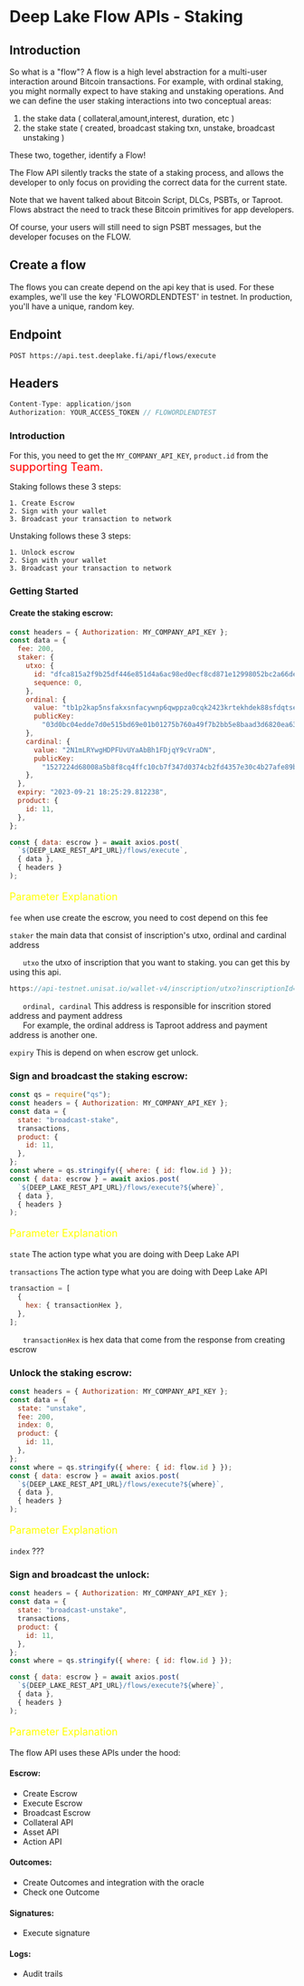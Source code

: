 # Deep Lake Flow APIs - Staking

## Introduction

So what is a "flow"? A flow is a high level abstraction for a multi-user interaction around Bitcoin transactions.
For example, with ordinal staking, you might normally expect to have staking and unstaking operations. And we can define the user staking interactions into two conceptual areas:

1. the stake data ( collateral,amount,interest, duration, etc )
2. the stake state ( created, broadcast staking txn, unstake, broadcast unstaking )

These two, together, identify a Flow!

The Flow API silently tracks the state of a staking process, and allows the developer to only focus on providing the correct data for the current state.

Note that we havent talked about Bitcoin Script, DLCs, PSBTs, or Taproot. Flows abstract the need to track these Bitcoin primitives for app developers.

Of course, your users will still need to sign PSBT messages, but the developer focuses on the FLOW.

## Create a flow

The flows you can create depend on the api key that is used. For these examples, we'll use the key 'FLOWORDLENDTEST' in testnet. In production, you'll have a unique, random key.

## Endpoint

```
POST https://api.test.deeplake.fi/api/flows/execute
```

## Headers

```javascript
Content-Type: application/json
Authorization: YOUR_ACCESS_TOKEN // FLOWORDLENDTEST
```

### Introduction

For this, you need to get the `MY_COMPANY_API_KEY`, `product.id` from the <span style="color: red; font-size: 20px; font-style: bold">supporting Team.</span>

Staking follows these 3 steps:

```
1. Create Escrow
2. Sign with your wallet
3. Broadcast your transaction to network
```

Unstaking follows these 3 steps:

```
1. Unlock escrow
2. Sign with your wallet
3. Broadcast your transaction to network
```

### Getting Started

#### Create the staking escrow:

```javascript
const headers = { Authorization: MY_COMPANY_API_KEY };
const data = {
  fee: 200,
  staker: {
    utxo: {
      id: "dfca815a2f9b25df446e851d4a6ac98ed0ecf8cd871e12998052bc2a66de859e",
      sequence: 0,
    },
    ordinal: {
      value: "tb1p2kap5nsfakxsnfacywnp6qwppza0cqk2423krtekhdek88sfdqtse2fkf1",
      publicKey:
        "03d0bc04edde7d0e515bd69e01b01275b760a49f7b2bb5e8baad3d6820ea632bbd",
    },
    cardinal: {
      value: "2N1mLRYwgHDPFUvUYaAbBh1FDjqY9cVraDN",
      publicKey:
        "1527224d68008a5b8f8cq4ffc10cb7f347d0374cb2fd4357e30c4b27afe89bca",
    },
  },
  expiry: "2023-09-21 18:25:29.812238",
  product: {
    id: 11,
  },
};

const { data: escrow } = await axios.post(
  `${DEEP_LAKE_REST_API_URL}/flows/execute`,
  { data },
  { headers }
);
```

<p style="font-size: 18px; color: yellow">Parameter Explanation</p>

`fee`
when use create the escrow, you need to cost depend on this fee

`staker`
the main data that consist of inscription's utxo, ordinal and cardinal address

<span>&nbsp;&nbsp;&nbsp;&nbsp;&nbsp;&nbsp;</span>`utxo`
the utxo of inscription that you want to staking.
you can get this by using this api.

```javascript
https://api-testnet.unisat.io/wallet-v4/inscription/utxo?inscriptionId={inscriptionId}
```

<span>&nbsp;&nbsp;&nbsp;&nbsp;&nbsp;&nbsp;</span>`ordinal, cardinal`
This address is responsible for inscrition stored address and payment address<br>
<span>&nbsp;&nbsp;&nbsp;&nbsp;&nbsp;&nbsp;</span>For example, the ordinal address is Taproot address and payment address is another one.

`expiry`
This is depend on when escrow get unlock.

### Sign and broadcast the staking escrow:

```javascript
const qs = require("qs");
const headers = { Authorization: MY_COMPANY_API_KEY };
const data = {
  state: "broadcast-stake",
  transactions,
  product: {
    id: 11,
  },
};
const where = qs.stringify({ where: { id: flow.id } });
const { data: escrow } = await axios.post(
  `${DEEP_LAKE_REST_API_URL}/flows/execute?${where}`,
  { data },
  { headers }
);
```

<p style="font-size: 18px; color: yellow">Parameter Explanation</p>

`state`
The action type what you are doing with Deep Lake API

`transactions`
The action type what you are doing with Deep Lake API

```javascript
transaction = [
  {
    hex: { transactionHex },
  },
];
```

<span>&nbsp;&nbsp;&nbsp;&nbsp;&nbsp;&nbsp;</span>`transactionHex` is hex data that come from the response from creating escrow

### Unlock the staking escrow:

```javascript
const headers = { Authorization: MY_COMPANY_API_KEY };
const data = {
  state: "unstake",
  fee: 200,
  index: 0,
  product: {
    id: 11,
  },
};
const where = qs.stringify({ where: { id: flow.id } });
const { data: escrow } = await axios.post(
  `${DEEP_LAKE_REST_API_URL}/flows/execute?${where}`,
  { data },
  { headers }
);
```

<p style="font-size: 18px; color: yellow">Parameter Explanation</p>

`index`
???

### Sign and broadcast the unlock:

```javascript
const headers = { Authorization: MY_COMPANY_API_KEY };
const data = {
  state: "broadcast-unstake",
  transactions,
  product: {
    id: 11,
  },
};
const where = qs.stringify({ where: { id: flow.id } });

const { data: escrow } = await axios.post(
  `${DEEP_LAKE_REST_API_URL}/flows/execute?${where}`,
  { data },
  { headers }
);
```

<p style="font-size: 18px; color: yellow">Parameter Explanation</p>

The flow API uses these APIs under the hood:

#### Escrow:

- Create Escrow
- Execute Escrow
- Broadcast Escrow
- Collateral API
- Asset API
- Action API

#### Outcomes:

- Create Outcomes and integration with the oracle
- Check one Outcome

#### Signatures:

- Execute signature

#### Logs:

- Audit trails
